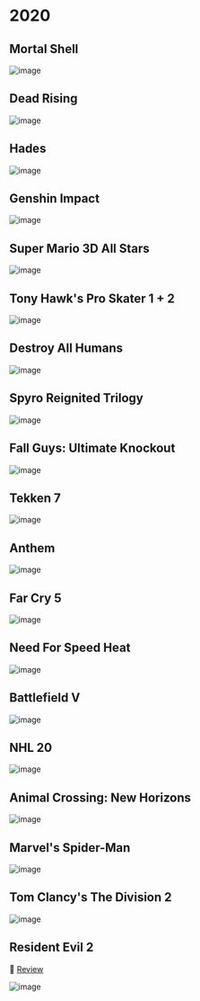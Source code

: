 # 2020

## Mortal Shell

<colorBadge text="Recommended" type="recommended"/>
<colorBadge text="Playstation 4" type="ps4"/>

![image](./covers/2020/mortal-shell.jpg)

## Dead Rising

<colorBadge text="Indifferent" type="indifferent"/>
<colorBadge text="Playstation 4" type="ps4"/>

![image](./covers/2020/dead-rising.jpg)

## Hades

<colorBadge text="Recommended" type="recommended"/>
<colorBadge text="Nintendo Switch" type="switch"/>

![image](./covers/2020/hades.jpg)

## Genshin Impact

<colorBadge text="Indifferent" type="indifferent"/>
<colorBadge text="Playstation 4" type="ps4"/>

![image](./covers/2020/genshin-impact.jpg)

## Super Mario 3D All Stars

<colorBadge text="Recommended" type="recommended"/>
<colorBadge text="Nintendo Switch" type="switch"/>

![image](./covers/2020/super-mario-3d-all-stars.jpg)

## Tony Hawk's Pro Skater 1 + 2

<colorBadge text="Recommended" type="recommended"/>
<colorBadge text="Playstation 4" type="ps4"/>

![image](./covers/2020/tony-hawks.jpg)

## Destroy All Humans

<colorBadge text="Indifferent" type="indifferent"/>
<colorBadge text="Playstation 4" type="ps4"/>

![image](./covers/2020/destroy-all-humans.jpg)

## Spyro Reignited Trilogy

<colorBadge text="Recommended" type="recommended"/>
<colorBadge text="Playstation 4" type="ps4"/>

![image](./covers/2020/spyro.jpg)

## Fall Guys: Ultimate Knockout

<colorBadge text="Indifferent" type="indifferent"/>
<colorBadge text="Playstation 4" type="ps4"/>

![image](./covers/2020/fall-guys.jpg)

## Tekken 7

<colorBadge text="Indifferent" type="indifferent"/>
<colorBadge text="Playstation 4" type="ps4"/>

![image](./covers/2020/tekken-7.jpg)

## Anthem

<colorBadge text="Indifferent" type="indifferent"/>
<colorBadge text="Playstation 4" type="ps4"/>

![image](./covers/2020/anthem.jpg)

## Far Cry 5

<colorBadge text="Indifferent" type="indifferent"/>
<colorBadge text="Playstation 4" type="ps4"/>

![image](./covers/2020/far-cry-5.jpg)

## Need For Speed Heat

<colorBadge text="Indifferent" type="indifferent"/>
<colorBadge text="Playstation 4" type="ps4"/>

![image](./covers/2020/nfs-heat.jpg)

## Battlefield V

<colorBadge text="Recommended" type="recommended"/>
<colorBadge text="Playstation 4" type="ps4"/>

![image](./covers/2020/battlefield-5.jpg)

## NHL 20

<colorBadge text="Indifferent" type="indifferent"/>
<colorBadge text="Playstation 4" type="ps4"/>

![image](./covers/2020/nhl-20.jpg)

## Animal Crossing: New Horizons

<colorBadge text="Recommended" type="recommended"/>
<colorBadge text="Nintendo Switch" type="switch"/>

![image](./covers/2020/animal-crossing-new-horizons.jpg)

## Marvel's Spider-Man

<colorBadge text="Recommended" type="recommended"/>
<colorBadge text="Playstation 4" type="ps4"/>

![image](./covers/2020/spider-man.jpg)

## Tom Clancy's The Division 2

<colorBadge text="Recommended" type="recommended"/>
<colorBadge text="Playstation 4" type="ps4"/>

![image](./covers/2020/tom-clancy-division-2.jpg)

## Resident Evil 2

<colorBadge text="Recommended" type="recommended"/>
<colorBadge text="Playstation 4" type="ps4"/>

:page_with_curl: [Review](/gaming-reviews/2020/resident-evil-2/)

![image](./covers/2020/resident-evil-2.jpg)
